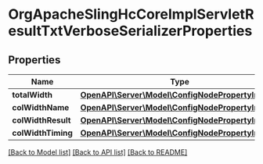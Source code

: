 # OrgApacheSlingHcCoreImplServletResultTxtVerboseSerializerProperties

## Properties
Name | Type | Description | Notes
------------ | ------------- | ------------- | -------------
**totalWidth** | [**OpenAPI\Server\Model\ConfigNodePropertyInteger**](ConfigNodePropertyInteger.md) |  | [optional] 
**colWidthName** | [**OpenAPI\Server\Model\ConfigNodePropertyInteger**](ConfigNodePropertyInteger.md) |  | [optional] 
**colWidthResult** | [**OpenAPI\Server\Model\ConfigNodePropertyInteger**](ConfigNodePropertyInteger.md) |  | [optional] 
**colWidthTiming** | [**OpenAPI\Server\Model\ConfigNodePropertyInteger**](ConfigNodePropertyInteger.md) |  | [optional] 

[[Back to Model list]](../README.md#documentation-for-models) [[Back to API list]](../README.md#documentation-for-api-endpoints) [[Back to README]](../README.md)


